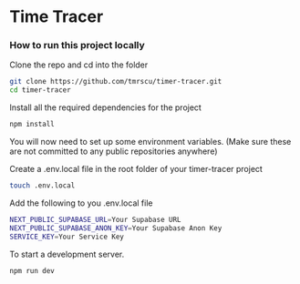 # Time Tracer

### How to run this project locally

Clone the repo and cd into the folder
```sh
git clone https://github.com/tmrscu/timer-tracer.git
cd timer-tracer
```

Install all the required dependencies for the project
```sh
npm install
```

You will now need to set up some environment variables. (Make sure these are not committed to any public repositories anywhere)

Create a .env.local file in the root folder of your timer-tracer project
```sh
touch .env.local
```

Add the following to you .env.local file
```sh
NEXT_PUBLIC_SUPABASE_URL=Your Supabase URL
NEXT_PUBLIC_SUPABASE_ANON_KEY=Your Supabase Anon Key
SERVICE_KEY=Your Service Key
```
To start a development server.
```sh
npm run dev
```
